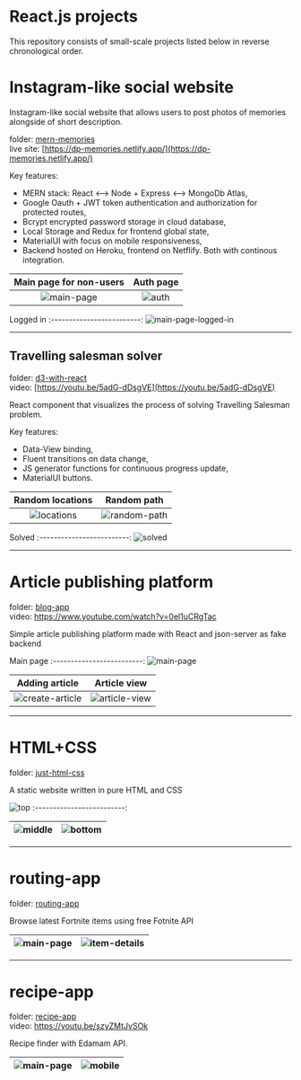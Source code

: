 # React.js projects
This repository consists of small-scale projects listed below in reverse chronological order.


# Instagram-like social website

Instagram-like social website that allows users to post photos of memories alongside of short description.

folder: [mern-memories](mern-memories)  
live site: [https://dp-memories.netlify.app/](https://dp-memories.netlify.app/)

Key features:
- MERN stack: React <--> Node + Express <--> MongoDb Atlas,
- Google Oauth + JWT token authentication and authorization for protected routes,
- Bcrypt encrypted password storage in cloud database,
- Local Storage and Redux for frontend global state,
- MaterialUI with focus on mobile responsiveness,
- Backend hosted on Heroku, frontend on Netflify. Both with continous integration.


Main page for non-users | Auth page
:-------------------------:|:-------------------------:
![main-page](./mern-memories/screenshots/main-page.jpg)  |  ![auth](./mern-memories/screenshots/auth.jpg)

Logged in
:-------------------------:
![main-page-logged-in](./mern-memories/screenshots/main-page-logged-in.jpg)

---

## Travelling salesman solver

folder: [d3-with-react](d3-with-react)  
video: [https://youtu.be/5adG-dDsgVE](https://youtu.be/5adG-dDsgVE)

React component that visualizes the process of solving Travelling Salesman problem.

Key features:
- Data-View binding,
- Fluent transitions on data change,
- JS generator functions for continuous progress update,
- MaterialUI buttons.

Random locations | Random path
:-------------------------:|:-------------------------:
![locations](./d3-with-react/screenshots/0.jpg)  |  ![random-path](./d3-with-react/screenshots/1.jpg)

Solved
:-------------------------:
![solved](./d3-with-react/screenshots/2.jpg)

---

# Article publishing platform

folder: [blog-app](blog-app)  
video: https://www.youtube.com/watch?v=0el1uCRgTac

Simple article publishing platform made with React and json-server as fake backend


Main page
:-------------------------:
![main-page](./blog-app/screenshots/main-page.png)

Adding article           |  Article view 
:-------------------------:|:-------------------------:
![create-article](./blog-app/screenshots/create-article.jpg)  |  ![article-view](./blog-app/screenshots/article-view.jpg)

---

# HTML+CSS

folder: [just-html-css](just-html-css)

A static website written in pure HTML and CSS

![top](./just-html-css/screenshots/1.jpg)
:-------------------------:

![middle](./just-html-css/screenshots/2.jpg) |  ![bottom](./just-html-css/screenshots/3.jpg)
:-------------------------:|:-------------------------:

---

# routing-app

folder: [routing-app](routing-app)

Browse latest Fortnite items using free Fotnite API

![main-page](./routing-app/screenshots/main-page.jpg)  |  ![item-details](./routing-app/screenshots/item-details.jpg)
:-------------------------:|:-------------------------:

---

# recipe-app

folder: [recipe-app](recipe-app)  
video: https://youtu.be/szyZMtJvSOk

Recipe finder with Edamam API.

![main-page](./recipe-app/screenshots/main-page.jpg)  |  ![mobile](./recipe-app/screenshots/mobile.jpg)
:-------------------------:|:-------------------------:


